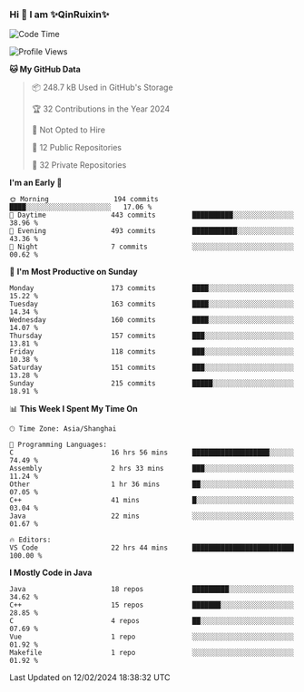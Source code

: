<!--
**QinRuixin/QinRuixin** is a ✨ _special_ ✨ repository because its `README.md` (this file) appears on your GitHub profile.

Here are some ideas to get you started:

- 🔭 I’m currently working on ...
- 🌱 I’m currently learning ...
- 👯 I’m looking to collaborate on ...
- 🤔 I’m looking for help with ...
- 💬 Ask me about ...
- 📫 How to reach me: ...
- 😄 Pronouns: ...
- ⚡ Fun fact: ...
-->


### Hi 👋 I am ✨QinRuixin✨

<!--START_SECTION:waka-->
![Code Time](http://img.shields.io/badge/Code%20Time-961%20hrs%202%20mins-blue)

![Profile Views](http://img.shields.io/badge/Profile%20Views-0-blue)

**🐱 My GitHub Data** 

> 📦 248.7 kB Used in GitHub's Storage 
 > 
> 🏆 32 Contributions in the Year 2024
 > 
> 🚫 Not Opted to Hire
 > 
> 📜 12 Public Repositories 
 > 
> 🔑 32 Private Repositories 
 > 
**I'm an Early 🐤** 

```text
🌞 Morning                194 commits         ████░░░░░░░░░░░░░░░░░░░░░   17.06 % 
🌆 Daytime                443 commits         ██████████░░░░░░░░░░░░░░░   38.96 % 
🌃 Evening                493 commits         ███████████░░░░░░░░░░░░░░   43.36 % 
🌙 Night                  7 commits           ░░░░░░░░░░░░░░░░░░░░░░░░░   00.62 % 
```
📅 **I'm Most Productive on Sunday** 

```text
Monday                   173 commits         ████░░░░░░░░░░░░░░░░░░░░░   15.22 % 
Tuesday                  163 commits         ████░░░░░░░░░░░░░░░░░░░░░   14.34 % 
Wednesday                160 commits         ████░░░░░░░░░░░░░░░░░░░░░   14.07 % 
Thursday                 157 commits         ███░░░░░░░░░░░░░░░░░░░░░░   13.81 % 
Friday                   118 commits         ███░░░░░░░░░░░░░░░░░░░░░░   10.38 % 
Saturday                 151 commits         ███░░░░░░░░░░░░░░░░░░░░░░   13.28 % 
Sunday                   215 commits         █████░░░░░░░░░░░░░░░░░░░░   18.91 % 
```


📊 **This Week I Spent My Time On** 

```text
🕑︎ Time Zone: Asia/Shanghai

💬 Programming Languages: 
C                        16 hrs 56 mins      ███████████████████░░░░░░   74.49 % 
Assembly                 2 hrs 33 mins       ███░░░░░░░░░░░░░░░░░░░░░░   11.24 % 
Other                    1 hr 36 mins        ██░░░░░░░░░░░░░░░░░░░░░░░   07.05 % 
C++                      41 mins             █░░░░░░░░░░░░░░░░░░░░░░░░   03.04 % 
Java                     22 mins             ░░░░░░░░░░░░░░░░░░░░░░░░░   01.67 % 

🔥 Editors: 
VS Code                  22 hrs 44 mins      █████████████████████████   100.00 % 
```

**I Mostly Code in Java** 

```text
Java                     18 repos            █████████░░░░░░░░░░░░░░░░   34.62 % 
C++                      15 repos            ███████░░░░░░░░░░░░░░░░░░   28.85 % 
C                        4 repos             ██░░░░░░░░░░░░░░░░░░░░░░░   07.69 % 
Vue                      1 repo              ░░░░░░░░░░░░░░░░░░░░░░░░░   01.92 % 
Makefile                 1 repo              ░░░░░░░░░░░░░░░░░░░░░░░░░   01.92 % 
```




 Last Updated on 12/02/2024 18:38:32 UTC
<!--END_SECTION:waka-->
